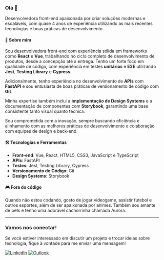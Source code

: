 ### Olá 👋

Desenvolvedora front-end apaixonada por criar soluções modernas e escaláveis, com quase 4 anos de experiência utilizando as mais recentes tecnologias e boas práticas de desenvolvimento.

#### 🚀 Sobre mim

Sou desenvolvedora front-end com experiência sólida em frameworks como **React** e **Vue**, trabalhando no ciclo completo de desenvolvimento de produtos, desde a concepção até a entrega. Tenho um forte foco em qualidade de código, com experiência em testes **unitários** e **E2E** utilizando **Jest**, **Testing Library** e **Cypress**.

Adicionalmente, tenho experiência no desenvolvimento de **APIs** com **FastAPI** e sou entusiasta de boas práticas de versionamento de código com **Git**.

Minha expertise também inclui a **implementação de Design Systems** e a documentação de componentes com **Storybook**, garantindo uma base consistente tanto visual quanto técnica.

Sou comprometida com a inovação, sempre buscando eficiência e alinhamento com as melhores práticas de desenvolvimento e colaboração com equipes de design e back-end.

#### 🛠️ Tecnologias e Ferramentas

- **Front-end**: Vue, React, HTML5, CSS3, JavaScript e TypeScript
- **APIs**: FastAPI
- **Testes**: Jest, Testing Library, Cypress
- **Versionamento de Código**: Git
- **Design Systems**: Storybook

#### 🎮 Fora do código

Quando não estou codando, gosto de jogar videogame, assistir futebol e outros esportes, além de ser apaixonada por animes. Também sou amante de pets e tenho uma adorável cachorrinha chamada Aurora.

---

### Vamos nos conectar!

Se você estiver interessado em discutir um projeto e trocar ideias sobre tecnologia, fique à vontade para me enviar uma mensagem!

<a href="https://www.linkedin.com/in/kamila-pereira/"><img src="https://img.shields.io/badge/LinkedIn-0077B5?style=for-the-badge&logo=linkedin&logoColor=white" alt="LinkedIn"></a> <a href="mailto:kamilapereira@outlook.com"><img src="https://img.shields.io/badge/Microsoft_Outlook-0078D4?style=for-the-badge&logo=microsoft-outlook&logoColor=white" alt="Outlook"></a>
